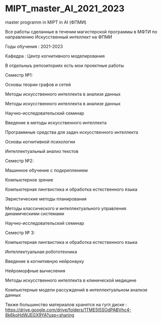 # MIPT_master_AI_2021_2023
master programm in MIPT in AI (ФПМИ)



Все работы сделанные в течении магистерской программы в МФТИ по направлению Искусственный интеллект на ФПМИ


Годы обучения : 2021-2023


Кафедра : Центр когнитивного моделирования

В отдельныъ репозиториях есть мои проектные работы

Семестр №1:

Основы теории графов и сетей

Методы искусственного интеллекта в анализе данных

Методы искусственного интеллекта в анализе данных

Научно-исследовательский семинар

Введение в методы искусственного интеллекта

Программные средства для задач искусственного интеллекта

Основы когнитивной психологии

Интеллектуальный анализ текстов

Семестр №2:

Машинное обучение с подкреплением 

Компьютерное зрение 

Компьютерная лингвистика и обработка естественного языка 

Эвристические методы планирования

Методы классического и интеллектуального управления динамическими системами 

Научно-исследовательский семинар

Семестр № 3:

Компьютерная лингвистика и обработка естественного языка

Интеллектуальная робототехника

Введение в когнитивную нейронауку

Нейроморфные вычисления

Методы искусственного интеллекта в клинической медицине

Компьютерные модели рассуждений в интеллектуальном анализе данных


Твкже большинство материалов хранятся на гугл диске : https://drive.google.com/drive/folders/1TME5I5SOdPABVhc4-8k6koHdWJEGX9YA?usp=sharing

